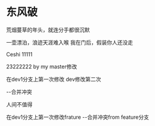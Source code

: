 # 东风破

荒烟蔓草的年头，就连分手都很沉默

一壶漂泊，浪迹天涯难入喉
我在门后，假装你人还没走

Ceshi 11111


23222222 by my master修改

在dev1分支上第一次修改 dev修改第二次

--合并冲突

人间不值得


在dev1分支上第一次修改frature
--合并冲突from feature分支
